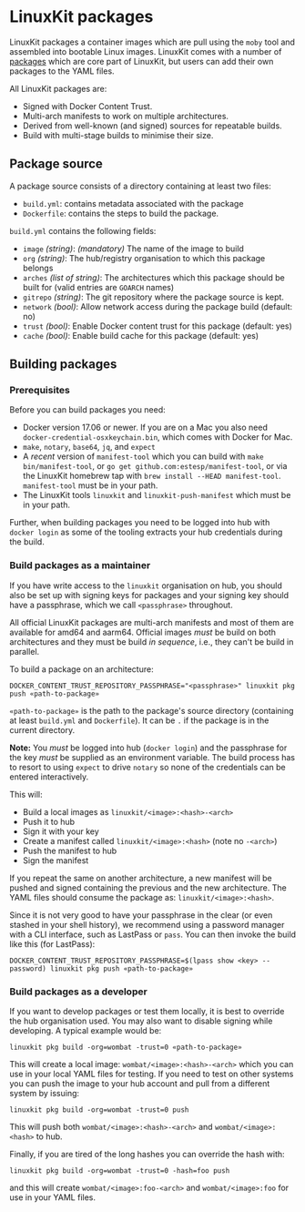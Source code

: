 # LinuxKit packages

LinuxKit packages a container images which are pull using the `moby`
tool and assembled into bootable Linux images. LinuxKit comes with a
number of [packages](../pkg) which are core part of LinuxKit, but
users can add their own packages to the YAML files.

All LinuxKit packages are:
- Signed with Docker Content Trust.
- Multi-arch manifests to work on multiple architectures.
- Derived from well-known (and signed) sources for repeatable builds.
- Build with multi-stage builds to minimise their size.

## Package source

A package source consists of a directory containing at least two files:

- `build.yml`: contains metadata associated with the package
- `Dockerfile`: contains the steps to build the package.

`build.yml` contains the following fields:

- `image` _(string)_: *(mandatory)* The name of the image to build
- `org` _(string)_: The hub/registry organisation to which this package belongs
- `arches` _(list of string)_: The architectures which this package should be built for (valid entries are `GOARCH` names)
- `gitrepo` _(string)_: The git repository where the package source is kept.
- `network` _(bool)_: Allow network access during the package build (default: no)
- `trust` _(bool)_: Enable Docker content trust for this package (default: yes)
- `cache` _(bool)_: Enable build cache for this package (default: yes)

## Building packages

### Prerequisites

Before you can build packages you need:
- Docker version 17.06 or newer. If you are on a Mac you also need
  `docker-credential-osxkeychain.bin`, which comes with Docker for Mac.
- `make`, `notary`, `base64`, `jq`, and `expect`
- A *recent* version of `manifest-tool` which you can build with `make
  bin/manifest-tool`, or `go get github.com:estesp/manifest-tool`, or
  via the LinuxKit homebrew tap with `brew install --HEAD
  manifest-tool`. `manifest-tool` must be in your path.
- The LinuxKit tools `linuxkit` and `linuxkit-push-manifest` which
  must be in your path.

Further, when building packages you need to be logged into hub with
`docker login` as some of the tooling extracts your hub credentials
during the build.

### Build packages as a maintainer

If you have write access to the `linuxkit` organisation on hub, you
should also be set up with signing keys for packages and your signing
key should have a passphrase, which we call `<passphrase>` throughout.

All official LinuxKit packages are multi-arch manifests and most of
them are available for amd64 and aarm64. Official images *must* be
build on both architectures and they must be build *in sequence*, i.e.,
they can't be build in parallel.

To build a package on an architecture:

```
DOCKER_CONTENT_TRUST_REPOSITORY_PASSPHRASE="<passphrase>" linuxkit pkg push «path-to-package»
```

`«path-to-package»` is the path to the package's source directory
(containing at least `build.yml` and `Dockerfile`). It can be `.` if
the package is in the current directory.

**Note:** You *must* be logged into hub (`docker login`) and the
passphrase for the key *must* be supplied as an environment
variable. The build process has to resort to using `expect` to drive
`notary` so none of the credentials can be entered interactively.

This will:
- Build a local images as `linuxkit/<image>:<hash>-<arch>`
- Push it to hub
- Sign it with your key
- Create a manifest called `linuxkit/<image>:<hash>` (note no `-<arch>`)
- Push the manifest to hub
- Sign the manifest

If you repeat the same on another architecture, a new manifest will be
pushed and signed containing the previous and the new
architecture. The YAML files should consume the package as:
`linuxkit/<image>:<hash>`.


Since it is not very good to have your passphrase in the clear (or
even stashed in your shell history), we recommend using a password
manager with a CLI interface, such as LastPass or `pass`. You can then
invoke the build like this (for LastPass):

```
DOCKER_CONTENT_TRUST_REPOSITORY_PASSPHRASE=$(lpass show <key> --password) linuxkit pkg push «path-to-package»
```

### Build packages as a developer

If you want to develop packages or test them locally, it is best to
override the hub organisation used. You may also want to disable
signing while developing. A typical example would be:

```
linuxkit pkg build -org=wombat -trust=0 «path-to-package»
```

This will create a local image: `wombat/<image>:<hash>-<arch>` which
you can use in your local YAML files for testing. If you need to test
on other systems you can push the image to your hub account and pull
from a different system by issuing:

```
linuxkit pkg build -org=wombat -trust=0 push
```

This will push both `wombat/<image>:<hash>-<arch>` and
`wombat/<image>:<hash>` to hub.

Finally, if you are tired of the long hashes you can override the hash
with:

```
linuxkit pkg build -org=wombat -trust=0 -hash=foo push
```

and this will create `wombat/<image>:foo-<arch>` and
`wombat/<image>:foo` for use in your YAML files.

